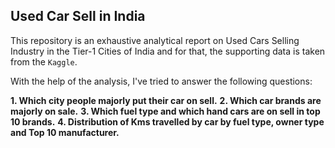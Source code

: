 ## Used Car Sell in India
This repository is an exhaustive analytical report on Used Cars Selling Industry in the Tier-1 Cities of 
India and for that, the supporting data is taken from the `Kaggle`.

With the help of the analysis, I've tried to answer the following questions:

**1. Which city people majorly put their car on sell.**
**2. Which car brands are majorly on sale.**
**3. Which fuel type and which hand cars are on sell in top 10 brands.**
**4. Distribution of Kms travelled by car by fuel type, owner type and Top 10 manufacturer.**




